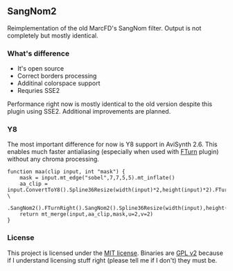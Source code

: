## SangNom2 ##

Reimplementation of the old MarcFD's SangNom filter. Output is not completely but mostly identical.

### What's difference ###
* It's open source
* Correct borders processing
* Additinal colorspace support
* Requries SSE2

Performance right now is mostly identical to the old version despite this plugin using SSE2. Additional improvements are planned.

### Y8 ###
The most important difference for now is Y8 support in AviSynth 2.6. This enables much faster antialiasing (especially when used with [FTurn](https://github.com/tp7/fturn) plugin) without any chroma processing.
```
function maa(clip input, int "mask") {
    mask = input.mt_edge("sobel",7,7,5,5).mt_inflate()
    aa_clip = input.ConvertToY8().Spline36Resize(width(input)*2,height(input)*2).FTurnLeft() \
    			   .SangNom2().FTurnRight().SangNom2().Spline36Resize(width(input),height(input))
    return mt_merge(input,aa_clip,mask,u=2,v=2) 
}
```

### License ###
This project is licensed under the [MIT license](http://opensource.org/licenses/MIT). Binaries are [GPL v2](http://www.gnu.org/licenses/gpl-2.0.html) because if I understand licensing stuff right (please tell me if I don't) they must be.
